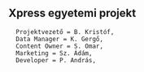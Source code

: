 Xpress egyetemi projekt
---
```
  Projektvezető = B. Kristóf,
  Data Manager = K. Gergő,
  Content Owner = S. Omar,
  Marketing = Sz. Ádám,
  Developer = P. András,
  
```
